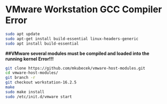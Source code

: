 # VMware Workstation GCC Compiler Error
```bash
sudo apt update
sudo apt-get install build-essential linux-headers-generic
sudo apt install build-essential
```

**##VMware several modules must be compiled and loaded into the running kernel Error!!!**

```bash
git clone https://github.com/mkubecek/vmware-host-modules.git 
cd vmware-host-modules/ 
git branch -r 
git checkout workstation-16.2.5 
make 
sudo make install 
sudo /etc/init.d/vmware start
```